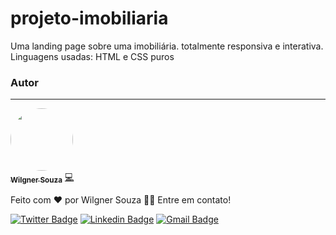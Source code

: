 # projeto-imobiliaria
Uma landing page sobre uma imobiliária. totalmente responsiva e interativa.</br>
Linguagens usadas: HTML e CSS puros

### Autor
---

<a href="https://blog.rocketseat.com.br/author/thiago/">
 <img style="border-radius: 50%;" src="https://avatars.githubusercontent.com/showtimewill97" width="100px;" alt=""/>
 <br />
 <sub><b>Wilgner Souza</b></sub></a> <a href="https://blog.rocketseat.com.br/author/thiago//" title="Danki Code">💻</a>


Feito com ❤️ por Wilgner Souza 👋🏽 Entre em contato!

[![Twitter Badge](https://img.shields.io/whatsapp/url?url=https%3A%2F%2Fgithub.com%2FShowtimewill97%2Fprojeto-imobiliaria)](https://api.whatsapp.com/send?phone=5592992806495) [![Linkedin Badge](https://img.shields.io/badge/-Thiago-blue?style=flat-square&logo=Linkedin&logoColor=white&link=https://www.linkedin.com/in/tgmarinho/)](https://www.linkedin.com/in/tgmarinho/) 
[![Gmail Badge](https://img.shields.io/badge/-tgmarinho@gmail.com-c14438?style=flat-square&logo=Gmail&logoColor=white&link=mailto:tgmarinho@gmail.com)](mailto:tgmarinho@gmail.com)
